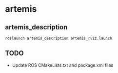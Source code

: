 # artemis

## artemis_description

```
roslaunch artemis_description artemis_rviz.launch
```

## TODO

* Update ROS CMakeLists.txt and package.xml files
